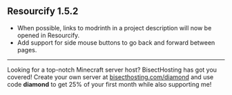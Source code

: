 ## Resourcify 1.5.2

- When possible, links to modrinth in a project description will now be opened in Resourcify.
- Add support for side mouse buttons to go back and forward between pages.

----------------------------------------------------------------------------------------------------

Looking for a top-notch Minecraft server host? BisectHosting has got you covered! Create your own server
at [bisecthosting.com/diamond](https://bisecthosting.com/diamond?r=resourcify+update) and use code **diamond** to get
25% of your first month while also supporting me!